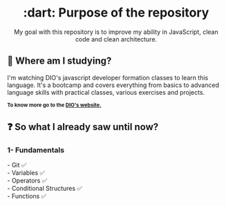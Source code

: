 <h1 align="center"> :dart: Purpose of the repository </h1>
<p align="center"> My goal with this repository is to improve my ability in JavaScript, clean code and clean architecture. </p>

<h2> 🏫 Where am I studying? </h2>
I'm watching DIO's javascript developer formation classes to learn this language. It's a bootcamp and covers everything from basics to advanced language skills with practical classes, various exercises and projects.

<sub> <strong>To know more go to the <a href="https://www.dio.me/"> DIO's website.</a> </strong> <br>

<h2> ❓ So what I already saw until now? </h2>
<h3> 1- Fundamentals </h3>
- Git ✅<br>
- Variables ✅<br>
- Operators ✅<br>
- Conditional Structures ✅<br>
- Functions ✅<br>